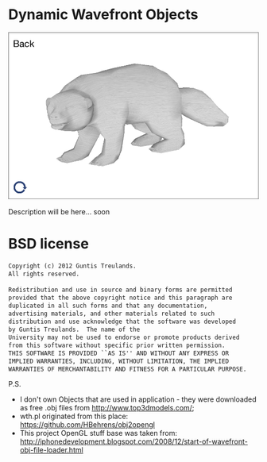 Dynamic Wavefront Objects
==============

![PreviewImage](https://github.com/GuntisTreulands/dwo/blob/master/wolverine.png?raw=true)


Description will be here... soon


BSD license
===

	Copyright (c) 2012 Guntis Treulands.
	All rights reserved.

	Redistribution and use in source and binary forms are permitted
	provided that the above copyright notice and this paragraph are
	duplicated in all such forms and that any documentation,
	advertising materials, and other materials related to such
	distribution and use acknowledge that the software was developed
	by Guntis Treulands.  The name of the
	University may not be used to endorse or promote products derived
	from this software without specific prior written permission.
	THIS SOFTWARE IS PROVIDED ``AS IS'' AND WITHOUT ANY EXPRESS OR
	IMPLIED WARRANTIES, INCLUDING, WITHOUT LIMITATION, THE IMPLIED
	WARRANTIES OF MERCHANTABILITY AND FITNESS FOR A PARTICULAR PURPOSE.
	

P.S. 
 - I don't own Objects that are used in application - they were downloaded as free .obj files from http://www.top3dmodels.com/;
 - wth.pl originated from this place: https://github.com/HBehrens/obj2opengl
 - This project OpenGL stuff base was taken from: http://iphonedevelopment.blogspot.com/2008/12/start-of-wavefront-obj-file-loader.html